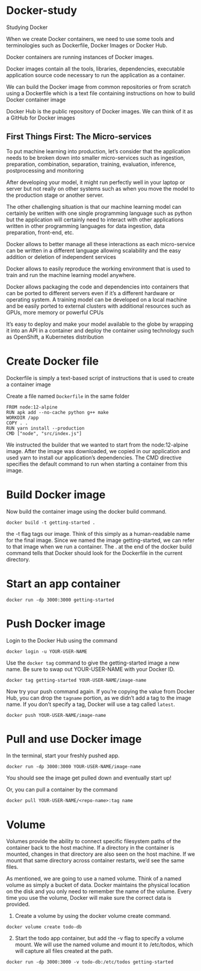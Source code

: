 # Docker-study
Studying Docker

When we create Docker containers, we need to use some tools and terminologies such as Dockerfile, Docker Images or Docker Hub.

Docker containers are running instances of Docker images.

Docker images contain all the tools, libraries, dependencies, executable application source code necessary to run the application as a container.

We can build the Docker image from common repositories or from scratch using a Dockerfile which is a text file containing instructions on how to build Docker container image

Docker Hub is the public repository of Docker images. We can think of it as a GitHub for Docker images

## First Things First: The Micro-services
To put machine learning into production, let’s consider that the application needs to be broken down into smaller micro-services such as ingestion, preparation, combination, separation, training, evaluation, inference, postprocessing and monitoring

After developing your model, it might run perfectly well in your laptop or server but not really on other systems such as when you move the model to the production stage or another server.

The other challenging situation is that our machine learning model can certainly be written with one single programming language such as python but the application will certainly need to interact with other applications written in other programming languages for data ingestion, data preparation, front-end, etc.

Docker allows to better manage all these interactions as each micro-service can be written in a different language allowing scalability and the easy addition or deletion of independent services

Docker allows to easily reproduce the working environment that is used to train and run the machine learning model anywhere.

Docker allows packaging the code and dependencies into containers that can be ported to different servers even if it’s a different hardware or operating system. A training model can be developed on a local machine and be easily ported to external clusters with additional resources such as GPUs, more memory or powerful CPUs

It’s easy to deploy and make your model available to the globe by wrapping it into an API in a container and deploy the container using technology such as OpenShift, a Kubernetes distribution

# Create Docker file
Dockerfile is simply a text-based script of instructions that is used to create a container image

Create a file named `Dockerfile` in the same folder

```
FROM node:12-alpine
RUN apk add --no-cache python g++ make
WORKDIR /app
COPY . .
RUN yarn install --production
CMD ["node", "src/index.js"]
```
We instructed the builder that we wanted to start from the node:12-alpine image. After the image was downloaded, we copied in our application and used yarn to install our application’s dependencies. The CMD directive specifies the default command to run when starting a container from this image.


# Build Docker image

Now build the container image using the docker build command.

```
docker build -t getting-started .
```
the -t flag tags our image. Think of this simply as a human-readable name for the final image. Since we named the image getting-started, we can refer to that image when we run a container. The . at the end of the docker build command tells that Docker should look for the Dockerfile in the current directory.

# Start an app container

```
docker run -dp 3000:3000 getting-started
```

# Push Docker image

Login to the Docker Hub using the command 
```
docker login -u YOUR-USER-NAME
```

Use the `docker tag` command to give the getting-started image a new name. Be sure to swap out YOUR-USER-NAME with your Docker ID.
```
docker tag getting-started YOUR-USER-NAME/image-name
```

Now try your push command again. If you’re copying the value from Docker Hub, you can drop the `tagname` portion, as we didn’t add a tag to the image name. If you don’t specify a tag, Docker will use a tag called `latest`.

```
docker push YOUR-USER-NAME/image-name
```

# Pull and use Docker image

In the terminal, start your freshly pushed app.
```
docker run -dp 3000:3000 YOUR-USER-NAME/image-name
```
You should see the image get pulled down and eventually start up!

Or, you can pull a container by the command
```
docker pull YOUR-USER-NAME/<repo-name>:tag name
```

# Volume
Volumes provide the ability to connect specific filesystem paths of the container back to the host machine. If a directory in the container is mounted, changes in that directory are also seen on the host machine. If we mount that same directory across container restarts, we’d see the same files.

As mentioned, we are going to use a named volume. Think of a named volume as simply a bucket of data. Docker maintains the physical location on the disk and you only need to remember the name of the volume. Every time you use the volume, Docker will make sure the correct data is provided.

1. Create a volume by using the docker volume create command.
```
docker volume create todo-db
```
2. Start the todo app container, but add the -v flag to specify a volume mount. We will use the named volume and mount it to /etc/todos, which will capture all files created at the path.
```
docker run -dp 3000:3000 -v todo-db:/etc/todos getting-started
```
